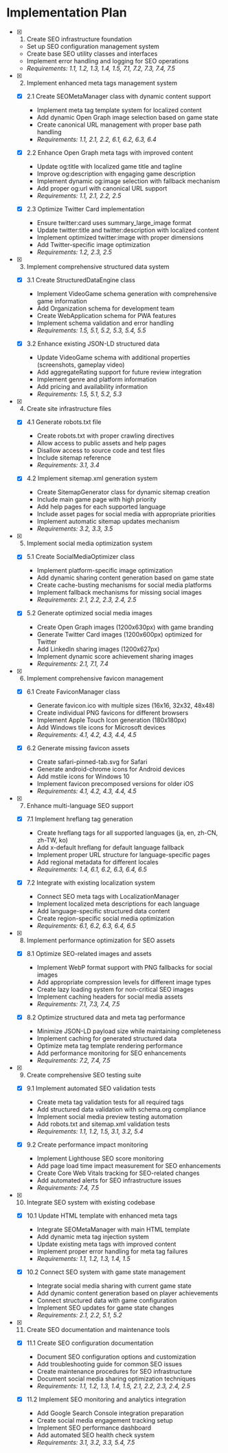 # Implementation Plan

- [x] 1. Create SEO infrastructure foundation
  - Set up SEO configuration management system
  - Create base SEO utility classes and interfaces
  - Implement error handling and logging for SEO operations
  - _Requirements: 1.1, 1.2, 1.3, 1.4, 1.5, 7.1, 7.2, 7.3, 7.4, 7.5_

- [x] 2. Implement enhanced meta tags management system
  - [x] 2.1 Create SEOMetaManager class with dynamic content support
    - Implement meta tag template system for localized content
    - Add dynamic Open Graph image selection based on game state
    - Create canonical URL management with proper base path handling
    - _Requirements: 1.1, 2.1, 2.2, 6.1, 6.2, 6.3, 6.4_

  - [x] 2.2 Enhance Open Graph meta tags with improved content
    - Update og:title with localized game title and tagline
    - Improve og:description with engaging game description
    - Implement dynamic og:image selection with fallback mechanism
    - Add proper og:url with canonical URL support
    - _Requirements: 1.1, 2.1, 2.2, 2.5_

  - [x] 2.3 Optimize Twitter Card implementation
    - Ensure twitter:card uses summary_large_image format
    - Update twitter:title and twitter:description with localized content
    - Implement optimized twitter:image with proper dimensions
    - Add Twitter-specific image optimization
    - _Requirements: 1.2, 2.3, 2.5_

- [x] 3. Implement comprehensive structured data system
  - [x] 3.1 Create StructuredDataEngine class
    - Implement VideoGame schema generation with comprehensive game information
    - Add Organization schema for development team
    - Create WebApplication schema for PWA features
    - Implement schema validation and error handling
    - _Requirements: 1.5, 5.1, 5.2, 5.3, 5.4, 5.5_

  - [x] 3.2 Enhance existing JSON-LD structured data
    - Update VideoGame schema with additional properties (screenshots, gameplay video)
    - Add aggregateRating support for future review integration
    - Implement genre and platform information
    - Add pricing and availability information
    - _Requirements: 1.5, 5.1, 5.2, 5.3_

- [x] 4. Create site infrastructure files
  - [x] 4.1 Generate robots.txt file
    - Create robots.txt with proper crawling directives
    - Allow access to public assets and help pages
    - Disallow access to source code and test files
    - Include sitemap reference
    - _Requirements: 3.1, 3.4_

  - [x] 4.2 Implement sitemap.xml generation system
    - Create SitemapGenerator class for dynamic sitemap creation
    - Include main game page with high priority
    - Add help pages for each supported language
    - Include asset pages for social media with appropriate priorities
    - Implement automatic sitemap updates mechanism
    - _Requirements: 3.2, 3.3, 3.5_

- [x] 5. Implement social media optimization system
  - [x] 5.1 Create SocialMediaOptimizer class
    - Implement platform-specific image optimization
    - Add dynamic sharing content generation based on game state
    - Create cache-busting mechanisms for social media platforms
    - Implement fallback mechanisms for missing social images
    - _Requirements: 2.1, 2.2, 2.3, 2.4, 2.5_

  - [x] 5.2 Generate optimized social media images
    - Create Open Graph images (1200x630px) with game branding
    - Generate Twitter Card images (1200x600px) optimized for Twitter
    - Add LinkedIn sharing images (1200x627px)
    - Implement dynamic score achievement sharing images
    - _Requirements: 2.1, 7.1, 7.4_

- [x] 6. Implement comprehensive favicon management
  - [x] 6.1 Create FaviconManager class
    - Generate favicon.ico with multiple sizes (16x16, 32x32, 48x48)
    - Create individual PNG favicons for different browsers
    - Implement Apple Touch Icon generation (180x180px)
    - Add Windows tile icons for Microsoft devices
    - _Requirements: 4.1, 4.2, 4.3, 4.4, 4.5_

  - [x] 6.2 Generate missing favicon assets
    - Create safari-pinned-tab.svg for Safari
    - Generate android-chrome icons for Android devices
    - Add mstile icons for Windows 10
    - Implement favicon precomposed versions for older iOS
    - _Requirements: 4.1, 4.2, 4.3, 4.4, 4.5_

- [x] 7. Enhance multi-language SEO support
  - [x] 7.1 Implement hreflang tag generation
    - Create hreflang tags for all supported languages (ja, en, zh-CN, zh-TW, ko)
    - Add x-default hreflang for default language fallback
    - Implement proper URL structure for language-specific pages
    - Add regional metadata for different locales
    - _Requirements: 1.4, 6.1, 6.2, 6.3, 6.4, 6.5_

  - [x] 7.2 Integrate with existing localization system
    - Connect SEO meta tags with LocalizationManager
    - Implement localized meta descriptions for each language
    - Add language-specific structured data content
    - Create region-specific social media optimization
    - _Requirements: 6.1, 6.2, 6.3, 6.4, 6.5_

- [x] 8. Implement performance optimization for SEO assets
  - [x] 8.1 Optimize SEO-related images and assets
    - Implement WebP format support with PNG fallbacks for social images
    - Add appropriate compression levels for different image types
    - Create lazy loading system for non-critical SEO images
    - Implement caching headers for social media assets
    - _Requirements: 7.1, 7.3, 7.4, 7.5_

  - [x] 8.2 Optimize structured data and meta tag performance
    - Minimize JSON-LD payload size while maintaining completeness
    - Implement caching for generated structured data
    - Optimize meta tag template rendering performance
    - Add performance monitoring for SEO enhancements
    - _Requirements: 7.2, 7.4, 7.5_

- [x] 9. Create comprehensive SEO testing suite
  - [x] 9.1 Implement automated SEO validation tests
    - Create meta tag validation tests for all required tags
    - Add structured data validation with schema.org compliance
    - Implement social media preview testing automation
    - Add robots.txt and sitemap.xml validation tests
    - _Requirements: 1.1, 1.2, 1.5, 3.1, 3.2, 5.4_

  - [x] 9.2 Create performance impact monitoring
    - Implement Lighthouse SEO score monitoring
    - Add page load time impact measurement for SEO enhancements
    - Create Core Web Vitals tracking for SEO-related changes
    - Add automated alerts for SEO infrastructure issues
    - _Requirements: 7.4, 7.5_

- [x] 10. Integrate SEO system with existing codebase
  - [x] 10.1 Update HTML template with enhanced meta tags
    - Integrate SEOMetaManager with main HTML template
    - Add dynamic meta tag injection system
    - Update existing meta tags with improved content
    - Implement proper error handling for meta tag failures
    - _Requirements: 1.1, 1.2, 1.3, 1.4, 1.5_

  - [x] 10.2 Connect SEO system with game state management
    - Integrate social media sharing with current game state
    - Add dynamic content generation based on player achievements
    - Connect structured data with game configuration
    - Implement SEO updates for game state changes
    - _Requirements: 2.1, 2.2, 5.1, 5.2_

- [x] 11. Create SEO documentation and maintenance tools
  - [x] 11.1 Create SEO configuration documentation
    - Document SEO configuration options and customization
    - Add troubleshooting guide for common SEO issues
    - Create maintenance procedures for SEO infrastructure
    - Document social media sharing optimization techniques
    - _Requirements: 1.1, 1.2, 1.3, 1.4, 1.5, 2.1, 2.2, 2.3, 2.4, 2.5_

  - [x] 11.2 Implement SEO monitoring and analytics integration
    - Add Google Search Console integration preparation
    - Create social media engagement tracking setup
    - Implement SEO performance dashboard
    - Add automated SEO health check system
    - _Requirements: 3.1, 3.2, 3.3, 5.4, 7.5_